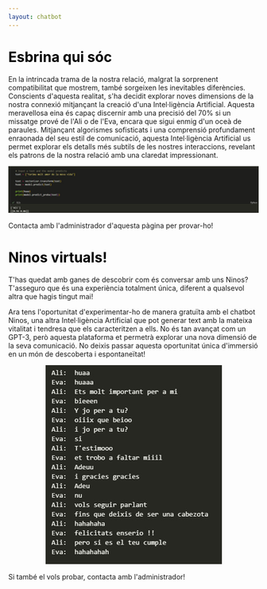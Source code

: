 ```yaml
---
layout: chatbot
---
```


# <span style="color: #000000;">Esbrina qui sóc</span>
<div>
<p>

En la intrincada trama de la nostra relació, malgrat la sorprenent compatibilitat que mostrem, també sorgeixen les inevitables diferències. Conscients d'aquesta realitat, s'ha decidit explorar noves dimensions de la nostra connexió mitjançant la creació d'una Intel·ligència Artificial. Aquesta meravellosa eina és capaç discernir amb una precisió del 70% si un missatge prové de l'Ali o de l'Eva, encara que sigui enmig d'un oceà de paraules. Mitjançant algorismes sofisticats i una comprensió profundament enraonada del seu estil de comunicació, aquesta Intel·ligència Artificial us permet explorar els detalls més subtils de les nostres interaccions, revelant els patrons de la nostra relació amb una claredat impressionant.

<div style="text-align: center;">
  <img src="assets/img/Ninos AI.jpg" alt="Grouping is an important step to make things simpler">
</div>

</p>
<p>
Contacta amb l'administrador d'aquesta pàgina per provar-ho!
</p>
</div>







# <span style="color: #000000;">Ninos virtuals!</span>

<div>
<p>
</p>
<p>
T'has quedat amb ganes de descobrir com és conversar amb uns Ninos? T'asseguro que és una experiència totalment única, diferent a qualsevol altra que hagis tingut mai! 
</p>
<p>
Ara tens l'oportunitat d'experimentar-ho de manera gratuïta amb el chatbot Ninos, una altra Intel·ligència Artificial que pot generar text amb la mateixa vitalitat i tendresa que els caracteritzen a ells. No és tan avançat com un GPT-3, però aquesta plataforma et permetrà explorar una nova dimensió de la seva comunicació. No deixis passar aquesta oportunitat única d'immersió en un món de descoberta i espontaneïtat! 
</p>


<div style="text-align: center;">
  <img src="assets/img/Ninos AI chat.jpg" alt="Grouping is an important step to make things simpler">
</div>

<p>
Si també el vols probar, contacta amb l'administrador!
</p>
<p>
</p>
</div>


